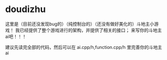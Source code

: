 # doudizhu
这里是（目前还没发现bug的）（纯控制台的）（还没有做好美化的）斗地主小游戏！
我已经提供了整个游戏进行的架构，并提供了相关的接口；
来写你的斗地主ai吧！！！



建议先读完全部的代码，然后可以在 ai.cpp/h,function.cpp/h 里完善你的斗地主ai
